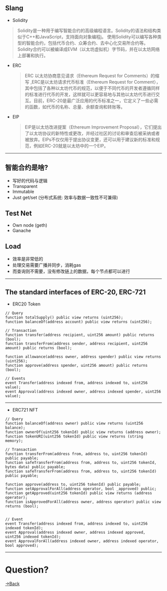 

## Slang

 - Solidity
> Solidity是一种用于编写智能合约的高级编程语言。Solidity的语法和结构类似于C++和JavaScript，支持面向对象编程j。
> 使用Solidity可以编写各种类型的智能合约，包括代币合约、众筹合约、去中心化交易所合约等。Solidity合约可以被编译成EVM（以太坊虚拟机）字节码，并在以太坊网络上部署和执行。

  - ERC
	 > ERC 以太坊协商意见请求（Ethereum Request for Comments）的缩写 ,ERC是以太坊请求代币标准（Ethereum Request for Comment），其中包括了各种以太坊代币的规范，以便于不同代币的开发者遵循同样的标准进行代币的开发，这样就可以更容易地与其他以太坊代币进行交互。目前，ERC-20是最广泛应用的代币标准之一，它定义了一些必需的函数，如代币的名称、总量、余额查询和转账等。
  
- EIP
	> EIP是以太坊改进提案（Ethereum Improvement Proposal），它们提出了以太坊协议的新特性或更改，并经过社区的讨论和审查后被采纳或者被放弃。EIPs不仅仅用于提出协议变更，还可以用于建议新的标准和规范，例如ERC-20就是以太坊中的一个EIP。
 
---

## 智能合约是啥?

- 写好的代码与逻辑
- Transparent
- Immutable
- Just get/set  (分布式系统: 效率与数据一致性不可兼得)

## Test Net
- Own node (geth)
- Ganache

## Load

- 效率是非常低的
- 处理交易需要广播并同步，消耗gas
- 而查询则不需要，没有修改链上的数据，每个节点都可以进行


---

## The standard interfaces  of ERC-20, ERC-721

- ERC20  Token
```sol
// Query
function totalSupply() public view returns (uint256);
function balanceOf(address account) public view returns (uint256);

// Transaction
function transfer(address recipient, uint256 amount) public returns (bool);
function transferFrom(address sender, address recipient, uint256 amount) public returns (bool);

function allowance(address owner, address spender) public view returns (uint256);
function approve(address spender, uint256 amount) public returns (bool);

// Events
event Transfer(address indexed from, address indexed to, uint256 value);
event Approval(address indexed owner, address indexed spender, uint256 value);

```

---

 - ERC721 NFT
```sol
// Query
function balanceOf(address owner) public view returns (uint256 balance);
function ownerOf(uint256 tokenId) public view returns (address owner);
function tokenURI(uint256 tokenId) public view returns (string memory);

// Transaction
function transferFrom(address from, address to, uint256 tokenId) public payable;
function safeTransferFrom(address from, address to, uint256 tokenId, bytes data) public payable;
function safeTransferFrom(address from, address to, uint256 tokenId) public payable;

function approve(address to, uint256 tokenId) public payable;
function setApprovalForAll(address operator, bool _approved) public;
function getApproved(uint256 tokenId) public view returns (address operator);
function isApprovedForAll(address owner, address operator) public view returns (bool);


// Event
event Transfer(address indexed from, address indexed to, uint256 indexed tokenId);
event Approval(address indexed owner, address indexed approved, uint256 indexed tokenId);
event ApprovalForAll(address indexed owner, address indexed operator, bool approved);

```


---

# Question?

[→Back](Blocx-Index.md)
